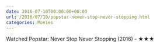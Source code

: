 ```yaml
---
date: 2016-07-10T00:00:00+00:00
url: /2016/07/10/popstar-never-stop-never-stopping.html
categories: Movies
---
```

Watched Popstar: Never Stop Never Stopping (2016) - ★★★




